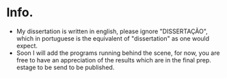 # Info. 
 - My dissertation is written in english, please ignore "DISSERTAÇÃO", which in portuguese is the equivalent of "dissertation" as one would expect.
 - Soon I will add the programs running behind the scene, for now, you are free to have an appreciation of the results which are in the final prep. estage to be send to be published.
